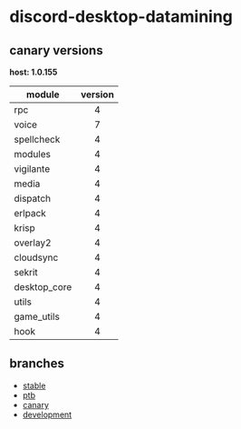 # discord-desktop-datamining

## canary versions

**host: 1.0.155**

| module | version |
| ------ | :-----: |
| rpc | 4 |
| voice | 7 |
| spellcheck | 4 |
| modules | 4 |
| vigilante | 4 |
| media | 4 |
| dispatch | 4 |
| erlpack | 4 |
| krisp | 4 |
| overlay2 | 4 |
| cloudsync | 4 |
| sekrit | 4 |
| desktop_core | 4 |
| utils | 4 |
| game_utils | 4 |
| hook | 4 |

## branches

- [stable](https://github.com/OpenAsar/discord-desktop-datamining/tree/stable)
- [ptb](https://github.com/OpenAsar/discord-desktop-datamining/tree/ptb)
- [canary](https://github.com/OpenAsar/discord-desktop-datamining/tree/canary)
- [development](https://github.com/OpenAsar/discord-desktop-datamining/tree/development)